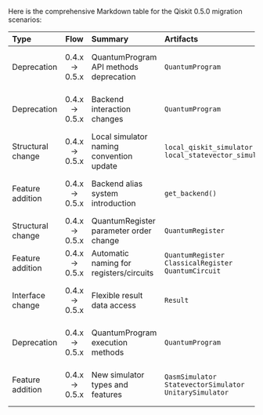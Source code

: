 Here is the comprehensive Markdown table for the Qiskit 0.5.0 migration scenarios:


| Type | Flow | Summary | Artifacts | Pre-migration code | Post-migration code | Difficulty | Impact | References |
| :- | :-: | :- | :- | :- | :- | :- | :- | :- |
| Deprecation | 0.4.x → 0.5.x | QuantumProgram API methods deprecation | `QuantumProgram` | ```python from qiskit import QuantumProgram\nquantum_program = QuantumProgram()\nquantum_program.set_api(token, url)``` | ```python from qiskit import register\nregister(token, url)``` | Moderate (requires API call changes) | SE (affects classical API usage) | https://docs.quantum.ibm.com/api/qiskit/release-notes/0.5<br>https://github.com/qiskit/qiskit/releases/tag/0.5 |
| Deprecation | 0.4.x → 0.5.x | Backend interaction changes | `QuantumProgram` | ```python backends = quantum_program.available_backends()\nprint(quantum_program.get_backend_status('ibmqx4'))``` | ```python from qiskit import available_backends, get_backend\nbackends = available_backends()\nbackend = get_backend('ibmqx4')\nprint(backend.status)``` | Moderate (requires function changes) | SE (affects backend interaction) | https://docs.quantum.ibm.com/api/qiskit/release-notes/0.5 |
| Structural change | 0.4.x → 0.5.x | Local simulator naming convention update | `local_qiskit_simulator`<br>`local_statevector_simulator` | ```python get_backend('local_qiskit_simulator')``` | ```python get_backend('local_qasm_simulator_cpp')``` | Low (simple renaming) | QSE (affects simulator selection) | https://docs.quantum.ibm.com/api/qiskit/release-notes/0.5<br>https://github.com/qiskit/qiskit/releases/tag/0.5 |
| Feature addition | 0.4.x → 0.5.x | Backend alias system introduction | `get_backend()` |  | ```python get_backend('local_statevector_simulator') # auto-selects best available``` | Minimum (new optional feature) | QSE (improves simulator selection) | https://docs.quantum.ibm.com/api/qiskit/release-notes/0.5 |
| Structural change | 0.4.x → 0.5.x | QuantumRegister parameter order change | `QuantumRegister` | ```python QuantumRegister(name='q', size=2)``` | ```python QuantumRegister(2, name='q')``` | Low (parameter reordering) | SE (affects class instantiation) | https://docs.quantum.ibm.com/api/qiskit/release-notes/0.5 |
| Feature addition | 0.4.x → 0.5.x | Automatic naming for registers/circuits | `QuantumRegister`<br>`ClassicalRegister`<br>`QuantumCircuit` | ```python q = QuantumRegister(2, 'q')``` | ```python q = QuantumRegister(2) # auto-named``` | Minimum (optional feature) | SE (improves usability) | https://docs.quantum.ibm.com/api/qiskit/release-notes/0.5 |
| Interface change | 0.4.x → 0.5.x | Flexible result data access | `Result` | ```python data = result.get_data('my_circuit')``` | ```python data = result.get_data() # or result.get_data(qc)``` | Low (more flexible API) | SE (improves result handling) | https://docs.quantum.ibm.com/api/qiskit/release-notes/0.5 |
| Deprecation | 0.4.x → 0.5.x | QuantumProgram execution methods | `QuantumProgram` | ```python quantum_program.execute(circuit, args, ...)``` | ```python from qiskit import execute\nexecute(circuit, args, ...)``` | Moderate (requires function changes) | SE (affects execution flow) | https://docs.quantum.ibm.com/api/qiskit/release-notes/0.5<br>https://github.com/qiskit/qiskit/releases/tag/0.5 |
| Feature addition | 0.4.x → 0.5.x | New simulator types and features | `QasmSimulator`<br>`StatevectorSimulator`<br>`UnitarySimulator` |  | ```python result.get_statevector()\nresult.get_unitary()\nresult.get_snapshot(slot)``` | Moderate (new capabilities) | QSE (expands simulation options) | https://docs.quantum.ibm.com/api/qiskit/release-notes/0.5<br>https://docs.quantum.ibm.com/ |